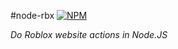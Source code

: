 #node-rbx
[![NPM](https://nodei.co/npm/node-rbx.png)](http://npmjs.com/package/node-rbx)

*Do Roblox website actions in Node.JS*
